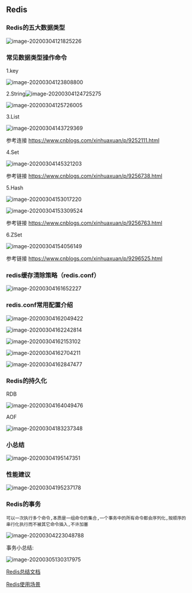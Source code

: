 ## Redis 

### Redis的五大数据类型



![image-20200304121825226](C:\Users\Dehan.Gao\AppData\Roaming\Typora\typora-user-images\image-20200304121825226.png)





### 常见数据类型操作命令

1.key

![image-20200304123808800](C:\Users\Dehan.Gao\AppData\Roaming\Typora\typora-user-images\image-20200304123808800.png)





2.String![image-20200304124725275](C:\Users\Dehan.Gao\AppData\Roaming\Typora\typora-user-images\image-20200304124725275.png)



![image-20200304125726005](C:\Users\Dehan.Gao\AppData\Roaming\Typora\typora-user-images\image-20200304125726005.png)



3.List

![image-20200304143729369](C:\Users\Dehan.Gao\AppData\Roaming\Typora\typora-user-images\image-20200304143729369.png)

   参考连接 https://www.cnblogs.com/xinhuaxuan/p/9252111.html

4.Set

![image-20200304145321203](C:\Users\Dehan.Gao\AppData\Roaming\Typora\typora-user-images\image-20200304145321203.png)

参考链接 https://www.cnblogs.com/xinhuaxuan/p/9256738.html



5.Hash

![image-20200304153017220](C:\Users\Dehan.Gao\AppData\Roaming\Typora\typora-user-images\image-20200304153017220.png)



![image-20200304153309524](C:\Users\Dehan.Gao\AppData\Roaming\Typora\typora-user-images\image-20200304153309524.png)

参考链接  https://www.cnblogs.com/xinhuaxuan/p/9256763.html



6.ZSet

![image-20200304154056149](C:\Users\Dehan.Gao\AppData\Roaming\Typora\typora-user-images\image-20200304154056149.png)



参考链接 https://www.cnblogs.com/xinhuaxuan/p/9296525.html







### redis缓存清除策略（redis.conf）

![image-20200304161652227](C:\Users\Dehan.Gao\AppData\Roaming\Typora\typora-user-images\image-20200304161652227.png)





### redis.conf常用配置介绍

![image-20200304162049422](C:\Users\Dehan.Gao\AppData\Roaming\Typora\typora-user-images\image-20200304162049422.png)

![image-20200304162242814](C:\Users\Dehan.Gao\AppData\Roaming\Typora\typora-user-images\image-20200304162242814.png)





![image-20200304162153102](C:\Users\Dehan.Gao\AppData\Roaming\Typora\typora-user-images\image-20200304162153102.png)

![image-20200304162704211](C:\Users\Dehan.Gao\AppData\Roaming\Typora\typora-user-images\image-20200304162704211.png)



![image-20200304162847477](C:\Users\Dehan.Gao\AppData\Roaming\Typora\typora-user-images\image-20200304162847477.png)





### Redis的持久化

RDB

![image-20200304164049476](C:\Users\Dehan.Gao\AppData\Roaming\Typora\typora-user-images\image-20200304164049476.png)



AOF

![image-20200304183237348](C:\Users\Dehan.Gao\AppData\Roaming\Typora\typora-user-images\image-20200304183237348.png)



### 小总结



![image-20200304195147351](C:\Users\Dehan.Gao\AppData\Roaming\Typora\typora-user-images\image-20200304195147351.png)

### 性能建议

![image-20200304195237178](C:\Users\Dehan.Gao\AppData\Roaming\Typora\typora-user-images\image-20200304195237178.png)





### Redis的事务

~~~
可以一次执行多个命令,本质是一组命令的集合,一个事务中的所有命令都会序列化,按顺序的
串行化执行而不被其它命令插入,不许加塞
~~~





![image-20200304223048788](C:\Users\Dehan.Gao\AppData\Roaming\Typora\typora-user-images\image-20200304223048788.png)



事务小总结: 

![image-20200305130317975](C:\Users\Dehan.Gao\AppData\Roaming\Typora\typora-user-images\image-20200305130317975.png)







[Redis总结文档](https://mp.weixin.qq.com/s?__biz=MzAxNjk4ODE4OQ==&mid=2247487588&idx=3&sn=92ce1df4e9d62d257d45a7eee8f0c7d3&chksm=9bed3116ac9ab80086276faf208074bdd38f6aa8d6b4b93d7aa67c7688f4086de3416bbdb758&scene=0&xtrack=1&key=8be65ffce19453078887e71002be67c2abfc71c5fbf3566726df6168d0b2764022ec2baf7fd4cea59684a273f7a6464e7251db27d2a7c99c3e73ebea1be70a7ca16cc8a4f96992fe2cf2d898a137e58e&ascene=1&uin=MjQ1MzYyMTQxMw%3D%3D&devicetype=Windows+10&version=62060833&lang=zh_CN&exportkey=A0MuMYx8mplEdEg%2Bi3FY5Oc%3D&pass_ticket=OEZ1aKxM4vH0f%2FcoizUcJlDT%2BY5Qp3Y7a7ZM29%2FtKlrVKPq6v%2F3gjMCEYkXa9pA0)

[Redis使用场景](https://www.cnblogs.com/benjieqiang/p/11475651.html)

